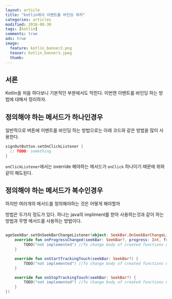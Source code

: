 ```yaml
---
layout: article
title: "kotlin에서 이벤트를 바인딩 하자"
categories: articles
modified: 2016-08-30
tags: [kotlin]
comments: true
ads: true
image:
  feature: kotlin_banner2.png
  teaser: kotlin_banner1.jpeg
  thumb: 
---
```


## 서론

Kotlin을 처음 하다보니 기본적인 부분에서도 막힌다. 
이번엔 이벤트를 바인딩 하는 방법에 대해서 정리하자.

## 정의해야 하는 메서드가 하나인경우

일반적으로 버튼에 이벤트를 바인딩 하는 방법으로는 아래 코드와 같은 방법을 많이 사용한다.

```kotlin
signOutButton.setOnClickListener {
  // TODO: something
}
```

`onClickListener`에서는 override 해야하는 메서드가 `onClick` 하나이기 때문에 위와같이 해도된다.

## 정의해야 하는 메서드가 복수인경우

하지만 여러개의 메서드를 정의해야하는 것은 어떻게 해야할까

방법은 두가지 정도가 있다.
하나는 java의 impliment를 받아 사용하는것과 같이 하는 방법과 무명 메서드를 사용하는 방법이다.

```kotlin

```


```kotlin
ageSeekBar.setOnSeekBarChangeListener(object: SeekBar.OnSeekBarChangeListener {
    override fun onProgressChanged(seekBar: SeekBar?, progress: Int, fromUser: Boolean) {
        TODO("not implemented") //To change body of created functions use File | Settings | File Templates.
    }

    override fun onStartTrackingTouch(seekBar: SeekBar?) {
        TODO("not implemented") //To change body of created functions use File | Settings | File Templates.
    }

    override fun onStopTrackingTouch(seekBar: SeekBar?) {
        TODO("not implemented") //To change body of created functions use File | Settings | File Templates.
    }
})
```